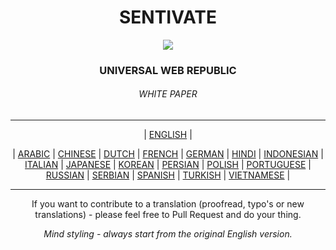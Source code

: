 <h1 align="center">SENTIVATE</h1>
<p align="center">
<img src="https://sentivate.com/wp-content/uploads/brizy/3443/assets/images/iW=269&iH=274&oX=0&oY=0&cW=269&cH=274/SNTVTbig.png">
</p>
<h3 align="center">UNIVERSAL WEB REPUBLIC</h3>
<h6 align="center">WHITE PAPER</h6>
<hr />
<p align="center">| <a href="https://github.com/sentivate/Sentivate-Network-White-Paper/blob/master/WhitePaper.md">ENGLISH</a> |</p>
<p align="center">| <a href="https://github.com/sentivate/Sentivate-Network-White-Paper/blob/master/Translations/Translation_Arabic.pdf">ARABIC</a> | <a href="https://github.com/sentivate/Sentivate-Network-White-Paper/blob/master/Translations/Translation_Chinese.md">CHINESE</a> | <a href="https://github.com/sentivate/Sentivate-Network-White-Paper/blob/master/Translations/Translation_Dutch.md">DUTCH</a> | <a href="https://github.com/sentivate/Sentivate-Network-White-Paper/blob/master/Translations/Translation_French.md">FRENCH</a> | <a href="https://github.com/sentivate/Sentivate-Network-White-Paper/blob/master/Translations/Translation_German.md">GERMAN</a> | <a href="https://github.com/sentivate/Sentivate-Network-White-Paper/blob/master/Translations/Translation_Hindi.md">HINDI</a> | <a href="https://github.com/sentivate/Sentivate-Network-White-Paper/blob/master/Translations/Translation_Indonesian.md">INDONESIAN</a> | <a href="https://github.com/sentivate/Sentivate-Network-White-Paper/blob/master/Translations/Translation_Italian.md">ITALIAN</a> | <a href="https://github.com/sentivate/Sentivate-Network-White-Paper/blob/master/Translations/Translation_Japanese.md">JAPANESE</a> | <a href="https://github.com/sentivate/Sentivate-Network-White-Paper/blob/master/Translations/Translation_Korean.md">KOREAN</a> | <a href="https://github.com/sentivate/Sentivate-Network-White-Paper/blob/master/Translations/Translation_Persian.pdf">PERSIAN</a> | <a href="https://github.com/sentivate/Sentivate-Network-White-Paper/blob/master/Tra4nslations/Translation_Polish.md">POLISH</a> | <a href="https://github.com/sentivate/Sentivate-Network-White-Paper/blob/master/Translations/Translation_Portuguese.md">PORTUGUESE</a> | <a href="https://github.com/sentivate/Sentivate-Network-White-Paper/blob/master/Translations/Translation_Russian.md">RUSSIAN</a> | <a href="https://github.com/sentivate/Sentivate-Network-White-Paper/blob/master/Translations/Translation_Serbian.md">SERBIAN</a> | <a href="https://github.com/sentivate/Sentivate-Network-White-Paper/blob/master/Translations/Translation_Spanish.md">SPANISH</a> | <a href="https://github.com/sentivate/Sentivate-Network-White-Paper/blob/master/Translations/Translation_Turkish.md">TURKISH</a> | <a href="https://github.com/sentivate/Sentivate-Network-White-Paper/blob/master/Translations/Translation_Vietnamese.md">VIETNAMESE</a> |
</p>
<hr/>
<p align="center">If you want to contribute to a translation (proofread, typo's or new translations) - please feel free to Pull Request and do your thing.</p>
<p align="center"><i>Mind styling - always start from the original English version.</i></p>
